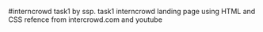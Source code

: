 #interncrowd task1 by ssp.
task1 interncrowd landing page using HTML and CSS
refence from intercrowd.com and youtube
